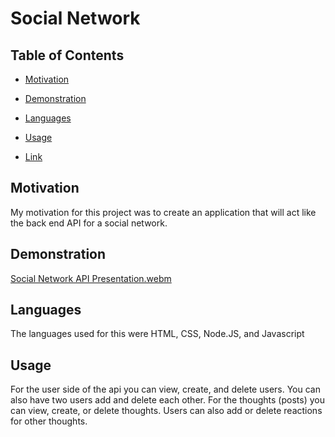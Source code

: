 # Social Network

## Table of Contents

* [Motivation](#Motivation)

* [Demonstration](#Demonstration)

* [Languages](#Languages)

* [Usage](#Usage)

* [Link](#Link)


## Motivation

My motivation for this project was to create an application that will act like the back end API for a social network.

## Demonstration


[Social Network API Presentation.webm](https://user-images.githubusercontent.com/50425416/222922050-15cb8870-7120-4f3e-a475-05e29c0f9ffb.webm)


## Languages

The languages used for this were HTML, CSS, Node.JS, and Javascript

## Usage

For the user side of the api you can view, create, and delete users. You can also have two users add and delete each other. For the thoughts (posts) you can view, create, or delete thoughts. Users can also add or delete reactions for other thoughts.



